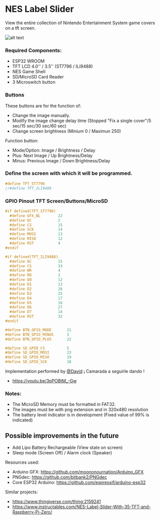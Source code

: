 # NES Label Slider
View the entire collection of Nintendo Entertainment System game covers on a tft screen.

![alt text](NesLabelSlider.png?raw=true)

### Required Components: 
- ESP32 WROOM 
- TFT LCD 4.0'' / 3.5'' (ST7796 / ILI9488)
- NES Game Shell 
- SD/MicroSD Card Reader
- 3 Microswitch button

### Buttons 
These buttons are for the function of:
- Change the image manually.
- Modify the image change delay time (Stopped "Fix a single cover"/5 sec/15 sec/30 sec/60 sec)
- Change screen brightness (Minium 0 / Maximun 250)

Function button:
- Mode/Option: Image / Brightness / Delay
- Plus: Next Image / Up Brightness/Delay 
- Minus: Previous Image / Down Brightness/Delay

### Define the screen with which it will be programmed. 
```C
#define TFT_ST7796
//#define TFT_ILI9488
```

### GPIO Pinout TFT Screen/Buttons/MicroSD
```C
#if defined(TFT_ST7796)
  #define GFX_BL        22
  #define DC            2             
  #define CS            15            
  #define SCK           14            
  #define MOSI          13
  #define MISO          12
  #define RST           4
#endif

#if defined(TFT_ILI9488)
  #define DC            15
  #define CS            33
  #define WR            4
  #define RD            2
  #define D0            12
  #define D1            13
  #define D2            26
  #define D3            25
  #define D4            17
  #define D5            16
  #define D6            27
  #define D7            14
  #define RST           32
#endif
```
```C
#define BTN_GPIO_MODE       21
#define BTN_GPIO_MINUS      3
#define BTN_GPIO_PLUS       22
```
```C
#define SD_GPIO_CS          5
#define SD_GPIO_MOSI        23
#define SD_GPIO_MISO        19
#define SD_GPIO_SCK         18
```

Implementation performed by [@David](https://twitter.com/XGAMES_VJ) ¡ Camarada a seguirle dando !
- https://youtu.be/3pPOBtM_-Gw

### Notes:
- The MicroSD Memory must be formatted in FAT32.
- The images must be with png extension and in 320x480 resolution
- The battery level indicator is in development (Fixed value of 99% is indicated)

## Possible improvements in the future
- Add Lipo Battery Rechargeable (View state on screen)
- Sleep mode (Screen Off) / Alarm clock (Speaker)

Resources used:
- Arduino GFX: https://github.com/moononournation/Arduino_GFX
- PNGdec: https://github.com/bitbank2/PNGdec
- Core ESP32 Arduino: https://github.com/espressif/arduino-esp32

Similar projects:
- https://www.thingiverse.com/thing:2159241
- https://www.instructables.com/NES-Label-Slider-With-35-TFT-and-Raspberry-Pi-Zero/